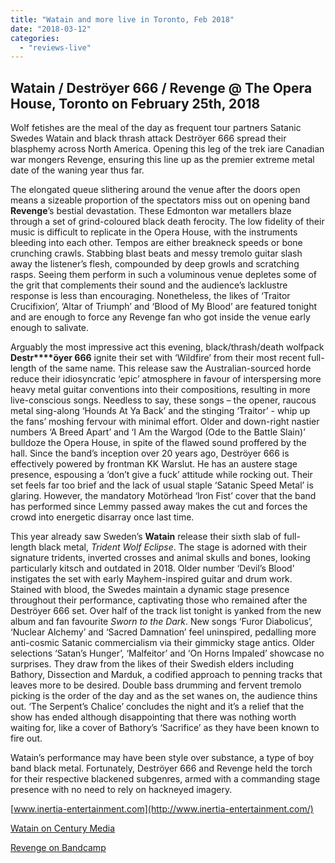 ```yaml
---
title: "Watain and more live in Toronto, Feb 2018"
date: "2018-03-12"
categories: 
  - "reviews-live"
---
```


## Watain / Deströyer 666 / Revenge @ The Opera House, Toronto on February 25th, 2018

Wolf fetishes are the meal of the day as frequent tour partners Satanic Swedes Watain and black thrash attack Deströyer 666 spread their blasphemy across North America. Opening this leg of the trek iare Canadian war mongers Revenge, ensuring this line up as the premier extreme metal date of the waning year thus far.

The elongated queue slithering around the venue after the doors open means a sizeable proportion of the spectators miss out on opening band **Revenge**’s bestial devastation. These Edmonton war metallers blaze through a set of grind-coloured black death ferocity. The low fidelity of their music is difficult to replicate in the Opera House, with the instruments bleeding into each other. Tempos are either breakneck speeds or bone crunching crawls. Stabbing blast beats and messy tremolo guitar slash away the listener’s flesh, compounded by deep growls and scratching rasps. Seeing them perform in such a voluminous venue depletes some of the grit that complements their sound and the audience’s lacklustre response is less than encouraging. Nonetheless, the likes of ‘Traitor Crucifixion’, ‘Altar of Triumph’ and ‘Blood of My Blood’ are featured tonight and are enough to force any Revenge fan who got inside the venue early enough to salivate.

Arguably the most impressive act this evening, black/thrash/death wolfpack **Destr****öyer 666** ignite their set with ‘Wildfire’ from their most recent full-length of the same name. This release saw the Australian-sourced horde reduce their idiosyncratic ‘epic’ atmosphere in favour of interspersing more heavy metal guitar conventions into their compositions, resulting in more live-conscious songs. Needless to say, these songs – the opener, raucous metal sing-along ‘Hounds At Ya Back’ and the stinging ‘Traitor’ - whip up the fans’ moshing fervour with minimal effort. Older and down-right nastier numbers ‘A Breed Apart’ and ‘I Am the Wargod (Ode to the Battle Slain)’ bulldoze the Opera House, in spite of the flawed sound proffered by the hall. Since the band’s inception over 20 years ago, Deströyer 666 is effectively powered by frontman KK Warslut. He has an austere stage presence, espousing a ‘don’t give a fuck’ attitude while rocking out. Their set feels far too brief and the lack of usual staple ‘Satanic Speed Metal’ is glaring. However, the mandatory Motörhead ‘Iron Fist’ cover that the band has performed since Lemmy passed away makes the cut and forces the crowd into energetic disarray once last time.

This year already saw Sweden’s **Watain** release their sixth slab of full-length black metal, _Trident Wolf Eclipse_. The stage is adorned with their signature tridents, inverted crosses and animal skulls and bones, looking particularly kitsch and outdated in 2018. Older number ‘Devil’s Blood’ instigates the set with early Mayhem-inspired guitar and drum work. Stained with blood, the Swedes maintain a dynamic stage presence throughout their performance, captivating those who remained after the Deströyer 666 set. Over half of the track list tonight is yanked from the new album and fan favourite _Sworn to the Dark_. New songs ‘Furor Diabolicus’, ‘Nuclear Alchemy’ and ‘Sacred Damnation’ feel uninspired, pedalling more anti-cosmic Satanic commercialism via their gimmicky stage antics. Older selections ‘Satan’s Hunger’, ‘Malfeitor’ and ‘On Horns Impaled’ showcase no surprises. They draw from the likes of their Swedish elders including Bathory, Dissection and Marduk, a codified approach to penning tracks that leaves more to be desired. Double bass drumming and fervent tremolo picking is the order of the day and as the set wanes on, the audience thins out. ‘The Serpent’s Chalice’ concludes the night and it’s a relief that the show has ended although disappointing that there was nothing worth waiting for, like a cover of Bathory’s ‘Sacrifice’ as they have been known to fire out.

Watain’s performance may have been style over substance, a type of boy band black metal. Fortunately, Deströyer 666 and Revenge held the torch for their respective blackened subgenres, armed with a commanding stage presence with no need to rely on hackneyed imagery.

[www.inertia-entertainment.com](http://www.inertia-entertainment.com/)

[Watain on Century Media](http://www.centurymedia.com/artist.aspx?IdArtist=612)

[Revenge on Bandcamp](https://revengeofficial.bandcamp.com/album/behold-total-rejection)
